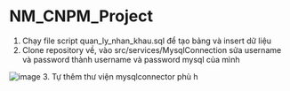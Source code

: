 # NM_CNPM_Project

1. Chạy file script quan_ly_nhan_khau.sql để tạo bảng và insert dữ liệu 
2. Clone repository về, vào src/services/MysqlConnection sửa username và password thành username và password mysql của mình

![image](https://user-images.githubusercontent.com/53103225/101325596-98887500-389e-11eb-9482-cd8866ffab2f.png)
3. Tự thêm thư viện mysqlconnector phù h
